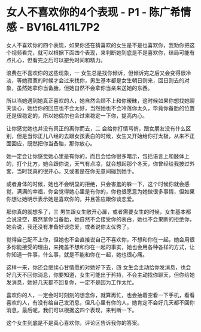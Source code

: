 # 女人不喜欢你的4个表现 - P1 - 陈广希情感 - BV16L411L7P2

女人不喜欢你的四个表现，如果你还在猜喜欢的女生是不是也喜欢你，我劝你把这个视频看完，就可以根据下面四个表现，来判断她到底是不是喜欢你，结局可能有点扎心，但看完之后可以避免时间和精力。

浪费在不喜欢你的这些现象，一 女生总是找你倾诉，但倾诉完之后又会变得很冷淡，等她寂寞的时候才会过来找你，男生基本都是女生朝日则来，回日则去的对象，虽然她拿你当备胎，但她自然不会拿你当亲来送她的东西。

所以当她遇到她真正喜欢的人，她自然会顾不上和你暧昧，这时候如果你想找她聊天谈心，她给你的回应也不会太好，当然她也不会冷落你太久，毕竟你备胎的位置还是很稳定的，所以她偶尔也会过来稳定一下你，提高内心。

让你感觉她也并没有真正的离你而去，二 会给你打情骂俏，跟女朋友没有什么区别，但是当你正儿八经的去跟女孩表白的时候，女生又开始给你打太极，从来不正面回应，既然把你当备胎，那你放心。

她一定会让你感觉她心里是有你的，而且会给你很多暗示，包括语言上和肢体上的，打个比方，她会跟你说，天气有点凉，就会想起那个冬天，你曾经给我披过外套，当时我真的很开心，又或者是在你无意间碰到她手。

或者身体的时候，她也不会明显的拒绝，只会害羞的躲一下，这个时候你就会感觉，满满的幸福，你会觉得她心里是有你的，你也很愿意为她做很多事情，但如果你想让她明示表示她是喜欢你的，并且答应跟你谈恋爱。

那你真的就想多了，三 男生跟女生敞开心扉，或者需要女生的时候，女生基本都会说没空，既然拿你当备胎，她自然不会接受你的表白，她也不会果断的拒绝你，她会说，我还没有准备好谈恋爱，或者说你太优秀了。

觉得自己配不上你，但她也不会直接说自己不喜欢你，不想和你在一起，她会用很多你能接受的理由，来掩盖不想和你在一起的事实，她也会用各种各样的方式，让你知道一件事，什么事，就是不能和你在一起，她也很心痛。

这样一来，你还会继续心甘情愿的对她好下去，四 女生会主动给你发消息，也会好几天不回你消息，你要知道，女生可能出于矜持，不会主动找你聊天，但你给她发消息，她好几天都不回复你，一定不是因为工作太忙。

喜欢你的人，一定会时时刻刻的想念你，就算再忙，也会抽着空看一下手机，看看喜欢的人，有没有给自己发消息，但凡心里有你的人，她肯定不会好几天都不回你消息，最后呢，我们可以根据这四个表现，来判断一下。

这个女生到底是不是真心喜欢你，评论区告诉我你的答案。
